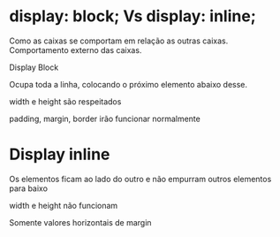 # display: block; Vs display: inline;

Como as caixas se comportam em relação as outras caixas.
Comportamento externo das caixas.

Display Block

Ocupa toda a linha, colocando o próximo elemento abaixo desse.

width e height são respeitados

padding, margin, border irão funcionar normalmente

# Display inline

Os elementos ficam ao lado do outro e não empurram outros elementos para baixo

width e height não funcionam

Somente valores horizontais de margin